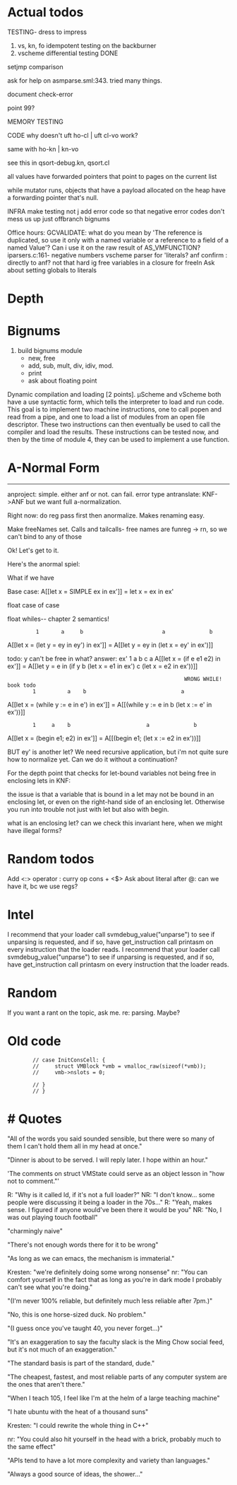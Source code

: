 # Actual todos

TESTING- dress to impress
1. vs, kn, fo idempotent testing on the backburner
2. vscheme differential testing DONE

setjmp comparison

ask for help on asmparse.sml:343. tried many things. 

document check-error

point 99?

MEMORY TESTING

CODE
why doesn't uft ho-cl | uft cl-vo work?

same with ho-kn | kn-vo 

see this in qsort-debug.kn, qsort.cl

all values have forwarded pointers that point to pages on the current list

while mutator runs, objects that have a payload allocated on the heap have a 
forwarding pointer that's null. 

INFRA
make testing not j add error code so that negative error codes don't mess us up
just offbranch bignums

Office hours:
GCVALIDATE: what do you mean by 'The reference is duplicated, 
so use it only with a named variable or a reference to a field of a 
named Value'? Can i use it on the raw result of AS_VMFUNCTION?
iparsers.c:161- negative numbers
vscheme parser for 'literals?
anf confirm : directly to anf? not that hard ig
free variables in a closure for freeIn
Ask about setting globals to literals


# Depth

# Bignums 
1. build bignums module 
   - new, free
   - add, sub, mult, div, idiv, mod. 
   - print
   - ask about floating point


Dynamic compilation and loading [2 points]. 
μScheme and vScheme both have a use syntactic form, which tells the interpreter 
to load and run code. This goal is to implement two machine instructions, one to
 call popen and read from a pipe, and one to load a list of modules from an open
  file descriptor. These two instructions can then eventually be used to call 
  the compiler and load the results. These instructions can be tested now, and 
  then by the time of module 4, they can be used to implement a use function.



# A-Normal Form


---
anproject: simple. either anf or not. can fail. error type
antranslate: KNF->ANF
but we want full a-normalization. 

Right now:
do reg pass first
then anormalize. Makes renaming easy. 

Make freeNames set. Calls and tailcalls- free names are funreg -> rn, so we 
can't bind to any of those

Ok! Let's get to it. 


Here's the anormal spiel:

What if we have 


Base case: 
A[[let x = SIMPLE ex in ex']] = let x = ex in ex'

float case of case 

float whiles-- chapter 2 semantics! 

             1       a     b                         a              b
A[[let x = (let y = ey in ey') in ex']] = A[[let y = ey in (let x = ey' in ex')]]

todo: y can't be free in what? answer: ex'
            1  a b  c                                a 
A[[let x = (if e e1 e2) in ex']]        = A[[let y = e in (if y       b
                                                            (let x = e1 in ex')
                                                                      c
                                                            (let x = e2 in ex'))]]

                                                            WRONG WHILE! book todo
            1          a    b                              a
A[[let x = (while y := e in e') in ex']]  = A[[(while y := e in 
                                                    b 
                                          (let x := e' in ex'))]]

            1     a    b                        a              b
A[[let x = (begin e1; e2) in ex']]  = A[[(begin e1; (let x := e2 in ex'))]]

BUT ey' is another let? We need recursive application, but i'm not quite sure 
how to normalize yet. Can we do it without a continuation?

For the depth point that checks for let-bound variables not being free in 
enclosing lets in KNF: 

the issue is that a variable that is bound in a let may not be bound in an 
enclosing let, or even on the right-hand side of an enclosing let. 
Otherwise you run into trouble not just with let but also with begin.

what is an enclosing let? can we check this invariant here, when we might 
have illegal forms?




# Random todos
Add <:> operator : curry op cons + <$>
Ask about literal after @: can we have it, bc we use regs?



# Intel

I recommend that your loader call svmdebug_value("unparse") to see if unparsing 
is requested, and if so, have get_instruction call printasm on every 
instruction that the loader reads.
I recommend that your loader call svmdebug_value("unparse") to see if unparsing 
is requested, and if so, have get_instruction call printasm on every 
instruction that the loader reads.


# Random

If you want a rant on the topic, ask me. re: parsing. Maybe?

# Old code
            // case InitConsCell: {
            //     struct VMBlock *vmb = vmalloc_raw(sizeof(*vmb));
            //     vmb->nslots = 0;

            // }
            // }



# # Quotes

"All of the words you said sounded sensible, but there were so many of them 
I can't hold them all in my head at once."

"Dinner is about to be served. I will reply later. I hope within an hour."

'The comments on struct VMState could serve as an object lesson in 
"how not to comment."'

R: "Why is it called ld, if it's not a full loader?"
NR: "I don't know... some people were discussing it being a loader in the 70s..."
R: "Yeah, makes sense. I figured if anyone would've been there it would be you"
NR: "No, I was out playing touch football"


"charmingly naive"

"There's not enough words there for it to be wrong"

"As long as we can emacs, the mechanism is immaterial."

Kresten: "we're definitely doing some wrong nonsense"
nr: "You can comfort yourself in the fact that as long as you're in dark mode
     I probably can't see what you're doing."

"(I'm never 100% reliable, but definitely much less reliable after 7pm.)"

"No, this is one horse-sized duck. No problem."

"(I guess once you've taught 40, you never forget...)"

"It's an exaggeration to say the faculty slack is the Ming Chow social feed,
 but it's not much of an exaggeration."

"The standard basis is part of the standard, dude." 

"The cheapest, fastest, and most reliable parts of any computer system 
are the ones that aren't there."

"When I teach 105, I feel like I'm at the helm of a large teaching machine"

"I hate ubuntu with the heat of a thousand suns"

Kresten: "I could rewrite the whole thing in C++"

nr: "You could also hit yourself in the head with a brick, probably much to the 
same effect"

"APIs tend to have a lot more complexity and variety than languages."

"Always a good source of ideas, the shower..."